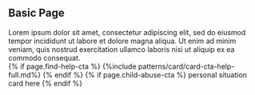 <section class="usa-hero" aria-label="Introduction";>
  <div class="grid-container">
    <div class="usa-hero__callout">
      <h1 class="usa-hero__heading">
        <span class="usa-hero__heading--alt">Basic Page</span>
      </h1> 
      Lorem ipsum dolor sit amet, consectetur adipiscing elit, sed do eiusmod tempor incididunt ut labore et dolore magna aliqua. Ut enim ad minim veniam, quis nostrud exercitation ullamco laboris nisi ut aliquip ex ea commodo consequat.
    </div>
    <div class="help-cards">
        {% if page.find-help-cta %}
            {%include patterns/card/card-cta-help-full.md%}
        {% endif %}
        {% if page.child-abuse-cta %}
            personal situation card here
        {% endif %}
    </div>
  </div>
</section>
